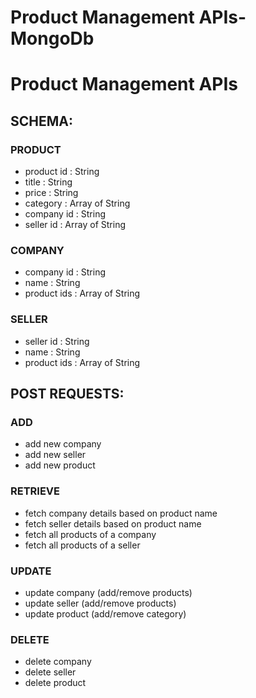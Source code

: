 # Product Management APIs-MongoDb

# Product Management APIs

## SCHEMA:

### PRODUCT
* product id : String
* title : String
* price : String
* category : Array of String
* company id : String
* seller id : Array of String


### COMPANY
* company id : String
* name : String
* product ids : Array of String


### SELLER

* seller id : String
* name : String
* product ids : Array of String


## POST REQUESTS:


### ADD
* add new company
* add new seller
* add new product

### RETRIEVE
* fetch company details based on product name
* fetch seller details based on product name
* fetch all products of a company
* fetch all products of a seller

### UPDATE
* update company (add/remove products)
* update seller (add/remove products)
* update product (add/remove category)

### DELETE
* delete company
* delete seller
* delete product

